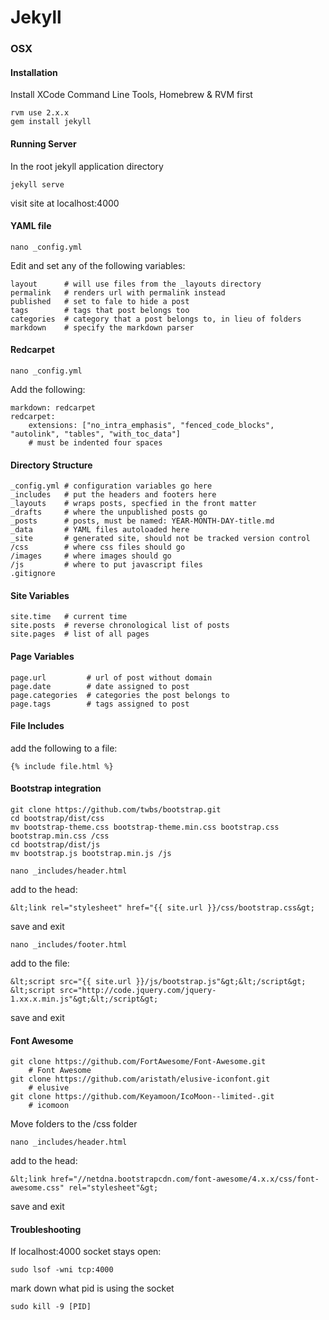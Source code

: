 Jekyll
======


### OSX

#### Installation

Install XCode Command Line Tools, Homebrew & RVM first

	rvm use 2.x.x
	gem install jekyll

#### Running Server

In the root jekyll application directory

	jekyll serve

visit site at localhost:4000


#### YAML file

	nano _config.yml

Edit and set any of the following variables: 

	
	layout 		# will use files from the _layouts directory
	permalink   # renders url with permalink instead
	published   # set to fale to hide a post
	tags		# tags that post belongs too
	categories  # category that a post belongs to, in lieu of folders
	markdown    # specify the markdown parser

#### Redcarpet

	nano _config.yml

Add the following: 

	markdown: redcarpet
	redcarpet:
	    extensions: ["no_intra_emphasis", "fenced_code_blocks", "autolink", "tables", "with_toc_data"]
	    # must be indented four spaces

#### Directory Structure

	_config.yml # configuration variables go here
	_includes   # put the headers and footers here
	_layouts    # wraps posts, specfied in the front matter
	_drafts     # where the unpublished posts go
	_posts      # posts, must be named: YEAR-MONTH-DAY-title.md
	_data       # YAML files autoloaded here
	_site       # generated site, should not be tracked version control
	/css        # where css files should go
	/images     # where images should go
	/js			# where to put javascript files
	.gitignore


#### Site Variables
	
	site.time   # current time
	site.posts  # reverse chronological list of posts
	site.pages  # list of all pages


#### Page Variables
	
	page.url         # url of post without domain
	page.date        # date assigned to post
	page.categories  # categories the post belongs to
	page.tags        # tags assigned to post


#### File Includes

add the following to a file:

	{% include file.html %}  


#### Bootstrap integration

	git clone https://github.com/twbs/bootstrap.git
	cd bootstrap/dist/css
	mv bootstrap-theme.css bootstrap-theme.min.css bootstrap.css bootstrap.min.css /css
	cd bootstrap/dist/js
	mv bootstrap.js bootstrap.min.js /js

	nano _includes/header.html

add to the head:

	&lt;link rel="stylesheet" href="{{ site.url }}/css/bootstrap.css&gt;

save and exit

	nano _includes/footer.html 
	
add to the file: 

	&lt;script src="{{ site.url }}/js/bootstrap.js"&gt;&lt;/script&gt;
	&lt;script src="http://code.jquery.com/jquery-1.xx.x.min.js"&gt;&lt;/script&gt;

save and exit

#### Font Awesome

	git clone https://github.com/FortAwesome/Font-Awesome.git    
		# Font Awesome
	git clone https://github.com/aristath/elusive-iconfont.git
		# elusive
	git clone https://github.com/Keyamoon/IcoMoon--limited-.git 
		# icomoon

Move folders to the /css folder

	nano _includes/header.html

add to the head:

	&lt;link href="//netdna.bootstrapcdn.com/font-awesome/4.x.x/css/font-awesome.css" rel="stylesheet"&gt;

save and exit

#### Troubleshooting

If localhost:4000 socket stays open:

	sudo lsof -wni tcp:4000

mark down what pid is using the socket

	sudo kill -9 [PID]
